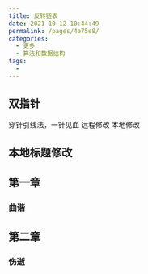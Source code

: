 ```yaml
---
title: 反转链表
date: 2021-10-12 10:44:49
permalink: /pages/4e75e8/
categories:
  - 更多
  - 算法和数据结构
tags:
  - 
---
```


## 双指针
穿针引线法，一针见血
远程修改
本地修改

## 本地标题修改

## 第一章
### 曲谐

## 第二章
### 伤逝
